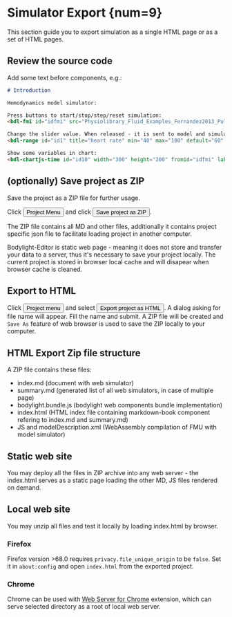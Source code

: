 # Simulator Export {num=9}

This section guide you to export simulation as a single HTML page or as a set of HTML pages.

## Review the source code

Add some text before components, e.g.:
```markdown
# Introduction

Hemodynamics model simulator:

Press buttons to start/stop/step/reset simulation:
<bdl-fmi id="idfmi" src="Physiolibrary_Fluid_Examples_Fernandez2013_PulsatileCirculation.js" fminame="Physiolibrary_Fluid_Examples_Fernandez2013_PulsatileCirculation" tolerance="0.000001" starttime="0" fstepsize="0.01" guid="{a786b906-f58b-4014-8c9b-5df08bd77f4b}" valuereferences="637534370" valuelabels="aorta.pressure" inputs="id1,16777329,1,60" inputlabels="heartRate.k"></bdl-fmi>

Change the slider value. When released - it is sent to model and simulation is recalculated accordingly:
<bdl-range id="id1" title="heart rate" min="40" max="180" default="60" step="1" maxlength="2"></bdl-range>

Show some variables in chart:
<bdl-chartjs-time id="id10" width="300" height="200" fromid="idfmi" labels="Pressure in Aorta" initialdata="" refindex="0" refvalues="1"></bdl-chartjs-time>
```
## (optionally) Save project as ZIP
Save the project as a ZIP file for further usage. 

Click <button>Project Menu</button> and click <button> Save project as ZIP</button>. 

The ZIP file contains all MD and other files, additionally it contains project specific json file to facilitate loading project in another computer.

Bodylight-Editor is static web page - meaning it does not store and transfer your data to a server, thus it's necessary to save your project locally. The current project is stored in browser local cache and will disapear when browser cache is cleaned.

## Export to HTML

Click <button>Project menu</button> and select <button>Export project as HTML</button>.
A dialog asking for file name will appear. Fill the name and submit.
A ZIP file will be created and `Save As` feature of web browser is used to save the ZIP locally to your computer.

## HTML Export Zip file structure

A ZIP file contains these files:
 - index.md (document with web simulator)
 - summary.md (generated list of all web simulators, in case of multiple page) 
 - bodylight.bundle.js (bodylight web components bundle implementation)
 - index.html (HTML index file containing markdown-book component refering to index.md and summary.md)
 - JS and modelDescription.xml (WebAssembly compilation of FMU with model simulator)

## Static web site
You may deploy all the files in ZIP archive into any web server - the index.html serves as a static page loading the other MD, JS files rendered on demand.

## Local web site
You may unzip all files and test it locally by loading index.html by browser.

### Firefox 
Firefox version >68.0 requires `privacy.file_unique_origin` to be `false`. Set it in `about:config` and open `index.html` from the exported project.

### Chrome
Chrome can be used with [Web Server for Chrome](https://chrome.google.com/webstore/detail/web-server-for-chrome/ofhbbkphhbklhfoeikjpcbhemlocgigb) extension, which can serve selected directory as a root of local web server. 


